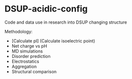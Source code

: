 # DSUP-acidic-config
Code and data use in research into DSUP changing structure

Methodology:
- [Calculate pI] (Calculate isoelectric point)
- Net charge vs pH
- MD simulations
- Disorder prediction
- Electrostatics
- Aggregation
- Structural comparison
